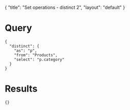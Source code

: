 {
	"title": "Set operations - distinct 2",
	"layout": "default"
}
# Query
	{
	  "distinct": {
	    "as": "p", 
	    "from": "Products", 
	    "select": "p.category"
	  }
	}
# Results
	{}
